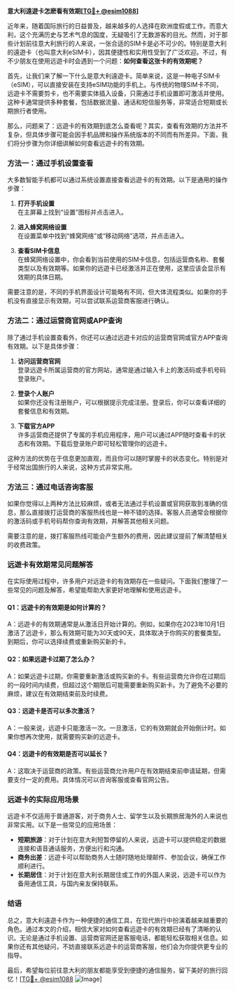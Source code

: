 **意大利遠遊卡怎麽看有效期[[TG💪+ @esim1088](https://t.me/s/esim1088)]**

近年来，随着国际旅行的日益普及，越来越多的人选择在欧洲度假或工作。而意大利，这个充满历史与艺术气息的国度，无疑吸引了无数游客的目光。然而，对于那些计划前往意大利旅行的人来说，一张合适的SIM卡是必不可少的。特别是意大利的遠遊卡（也叫意大利eSIM卡），因其便捷性和实用性受到了广泛欢迎。不过，有不少朋友在使用远遊卡时会遇到一个问题：**如何查看这张卡的有效期呢？**

首先，让我们来了解一下什么是意大利遠遊卡。简单来说，这是一种电子SIM卡（eSIM），可以直接安装在支持eSIM功能的手机上。与传统的物理SIM卡不同，远遊卡不需要剪卡，也不需要实体插入设备，只需通过手机设置即可激活并使用。这种卡通常提供多种套餐，包括数据流量、通话和短信服务等，非常适合短期或长期旅行者使用。

那么，问题来了：远遊卡的有效期到底怎么查看呢？其实，查看有效期的方法并不复杂，但具体步骤可能会因手机品牌和操作系统版本的不同而有所差异。下面，我们将分步骤为你详细讲解如何查看远遊卡的有效期。

### 方法一：通过手机设置查看

大多数智能手机都可以通过系统设置直接查看远遊卡的有效期。以下是通用的操作步骤：

1. **打开手机设置**  
   在主屏幕上找到“设置”图标并点击进入。

2. **进入蜂窝网络设置**  
   在设置菜单中找到“蜂窝网络”或“移动网络”选项，并点击进入。

3. **查看SIM卡信息**  
   在蜂窝网络设置中，你会看到当前使用的SIM卡信息，包括运营商名称、套餐类型以及有效期等。如果你的远遊卡已经激活并正在使用，这里应该会显示有效期的具体日期。

需要注意的是，不同的手机界面设计可能略有不同，但大体流程类似。如果你的手机没有直接显示有效期，可以尝试联系运营商客服进行确认。

### 方法二：通过运营商官网或APP查询

除了通过手机设置查看外，你还可以通过远遊卡对应的运营商官网或官方APP查询有效期。以下是具体步骤：

1. **访问运营商官网**  
   登录远遊卡所属运营商的官方网站，通常是通过输入卡上的激活码或手机号码登录账户。

2. **登录个人账户**  
   如果你还没有注册账户，可以根据提示完成注册。登录后，你可以查看详细的套餐信息和有效期。

3. **下载官方APP**  
   许多运营商还提供了专属的手机应用程序，用户可以通过APP随时查看卡的状态和有效期。下载后登录账户即可轻松管理你的远遊卡。

这种方法的优势在于信息更加直观，而且你可以随时掌握卡的状态变化。特别是对于经常出国旅行的人来说，这种方式非常实用。

### 方法三：通过电话咨询客服

如果你觉得以上两种方法比较麻烦，或者无法通过手机设置或官网获取到准确的信息，那么直接拨打运营商的客服热线也是一种不错的选择。客服人员通常会根据你的激活码或手机号码帮你查询有效期，并解答其他相关问题。

需要注意的是，拨打客服热线可能会产生额外的费用，因此建议提前了解清楚相关的收费政策。

### 远遊卡有效期常见问题解答

在实际使用过程中，许多用户对远遊卡的有效期存在一些疑问。下面我们整理了一些常见的问题及解答，希望能帮助大家更好地理解和使用远遊卡。

#### Q1：远遊卡的有效期是如何计算的？

A：远遊卡的有效期通常是从激活日开始计算的。例如，如果你在2023年10月1日激活了远遊卡，那么有效期可能为30天或90天，具体取决于你购买的套餐类型。到期后，你可以选择续费或重新购买新的卡。

#### Q2：如果远遊卡过期了怎么办？

A：如果远遊卡过期，你需要重新激活或购买新的卡。有些运营商允许你在过期后的一段时间内续费，但超过这个期限后可能需要重新购买新卡。为了避免不必要的麻烦，建议在有效期结束前及时续费。

#### Q3：远遊卡是否可以多次激活？

A：一般来说，远遊卡只能激活一次。一旦激活，它的有效期就会开始倒计时。如果你想再次使用，就需要购买新的远遊卡。

#### Q4：远遊卡的有效期是否可以延长？

A：这取决于运营商的政策。有些运营商允许用户在有效期结束前申请延期，但需要支付一定的费用。具体情况可以咨询客服或查看官网公告。

### 远遊卡的实际应用场景

远遊卡不仅适用于普通游客，对于商务人士、留学生以及长期旅居海外的人来说也非常实用。以下是一些常见的应用场景：

- **短期旅游**：对于计划在意大利短暂停留的人来说，远遊卡可以提供稳定的数据连接和语音通话服务，方便出行和沟通。
- **商务出差**：远遊卡可以帮助商务人士随时随地处理邮件、参加会议，确保工作顺利进行。
- **长期居住**：对于计划在意大利长期居住或工作的外国人来说，远遊卡可以作为备用通信工具，与国内亲友保持联系。

### 结语

总之，意大利遠遊卡作为一种便捷的通信工具，在现代旅行中扮演着越来越重要的角色。通过本文的介绍，相信大家对如何查看远遊卡的有效期已经有了清晰的认识。无论是通过手机设置、运营商官网还是客服电话，都能轻松获取相关信息。如果你还有其他疑问，不妨直接联系远遊卡的运营商客服，他们会为你提供更专业的指导。

最后，希望每位前往意大利的朋友都能享受到便捷的通信服务，留下美好的旅行回忆！[[TG💪+ @esim1088](https://t.me/s/esim1088) ![Image](https://i.postimg.cc/4NQfJmqS/Snipaste-2025-05-13-00-14-12.png)]